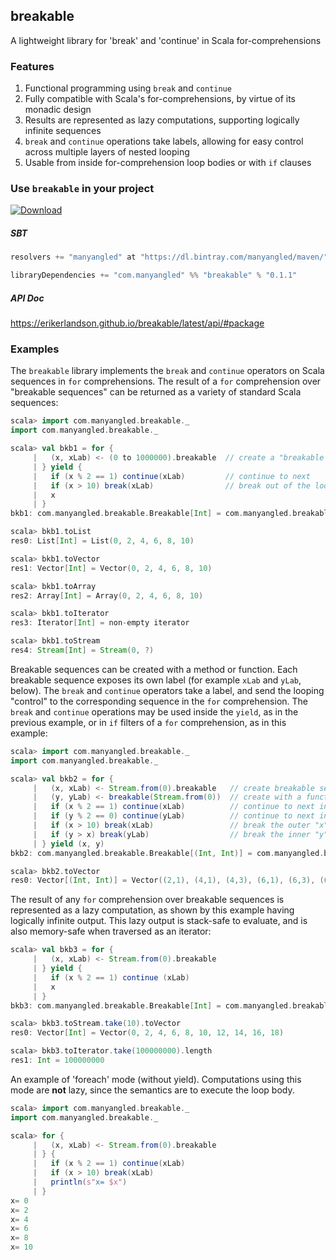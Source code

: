 ## breakable
A lightweight library for 'break' and 'continue' in Scala for-comprehensions

### Features
1. Functional programming using `break` and `continue`
1. Fully compatible with Scala's for-comprehensions, by virtue of its monadic design
1. Results are represented as lazy computations, supporting logically infinite sequences
1. `break` and `continue` operations take labels, allowing for easy control across multiple layers of nested looping
1. Usable from inside for-comprehension loop bodies or with `if` clauses

### Use `breakable` in your project
[![Download](https://api.bintray.com/packages/manyangled/maven/breakable/images/download.svg?version=0.1.1) ](https://bintray.com/manyangled/maven/breakable/0.1.1/link)

##### SBT
```scala
resolvers += "manyangled" at "https://dl.bintray.com/manyangled/maven/"

libraryDependencies += "com.manyangled" %% "breakable" % "0.1.1"
```

##### API Doc
https://erikerlandson.github.io/breakable/latest/api/#package

### Examples
The `breakable` library implements the `break` and `continue` operators on Scala sequences in `for` comprehensions.  The result of a `for` comprehension over "breakable sequences" can be returned as a variety of standard Scala sequences:
```scala
scala> import com.manyangled.breakable._
import com.manyangled.breakable._

scala> val bkb1 = for {
     |   (x, xLab) <- (0 to 1000000).breakable  // create a "breakable sequence"
     | } yield {
     |   if (x % 2 == 1) continue(xLab)         // continue to next
     |   if (x > 10) break(xLab)                // break out of the loop
     |   x
     | }
bkb1: com.manyangled.breakable.Breakable[Int] = com.manyangled.breakable.Breakable@7e02ffa5

scala> bkb1.toList
res0: List[Int] = List(0, 2, 4, 6, 8, 10)

scala> bkb1.toVector
res1: Vector[Int] = Vector(0, 2, 4, 6, 8, 10)

scala> bkb1.toArray
res2: Array[Int] = Array(0, 2, 4, 6, 8, 10)

scala> bkb1.toIterator
res3: Iterator[Int] = non-empty iterator

scala> bkb1.toStream
res4: Stream[Int] = Stream(0, ?)
```

Breakable sequences can be created with a method or function.  Each breakable sequence exposes its own label (for example `xLab` and `yLab`, below).  The `break` and `continue` operators take a label, and send the looping "control" to the corresponding sequence in the `for` comprehension.  The `break` and `continue` operations may be used inside the `yield`, as in the previous example, or in `if` filters of a `for` comprehension, as in this example:
```scala
scala> import com.manyangled.breakable._
import com.manyangled.breakable._

scala> val bkb2 = for {
     |   (x, xLab) <- Stream.from(0).breakable   // create breakable sequence with a method
     |   (y, yLab) <- breakable(Stream.from(0))  // create with a function
     |   if (x % 2 == 1) continue(xLab)          // continue to next in outer "x" loop
     |   if (y % 2 == 0) continue(yLab)          // continue to next in inner "y" loop
     |   if (x > 10) break(xLab)                 // break the outer "x" loop
     |   if (y > x) break(yLab)                  // break the inner "y" loop
     | } yield (x, y)
bkb2: com.manyangled.breakable.Breakable[(Int, Int)] = com.manyangled.breakable.Breakable@34dc53d2

scala> bkb2.toVector
res0: Vector[(Int, Int)] = Vector((2,1), (4,1), (4,3), (6,1), (6,3), (6,5), (8,1), (8,3), (8,5), (8,7), (10,1), (10,3), (10,5), (10,7), (10,9))
```

The result of any `for` comprehension over breakable sequences is represented as a lazy computation, as shown by this example having logically infinite output.  This lazy output is stack-safe to evaluate, and is also memory-safe when traversed as an iterator:
```scala
scala> val bkb3 = for {
     |   (x, xLab) <- Stream.from(0).breakable
     | } yield {
     |   if (x % 2 == 1) continue (xLab)
     |   x
     | }
bkb3: com.manyangled.breakable.Breakable[Int] = com.manyangled.breakable.Breakable@65aad230

scala> bkb3.toStream.take(10).toVector
res0: Vector[Int] = Vector(0, 2, 4, 6, 8, 10, 12, 14, 16, 18)

scala> bkb3.toIterator.take(100000000).length
res1: Int = 100000000
```

An example of 'foreach' mode (without yield). Computations using this mode are **not** lazy,
since the semantics are to execute the loop body.
```scala
scala> import com.manyangled.breakable._
import com.manyangled.breakable._

scala> for {
     |   (x, xLab) <- Stream.from(0).breakable
     | } {
     |   if (x % 2 == 1) continue(xLab)
     |   if (x > 10) break(xLab)
     |   println(s"x= $x")
     | }
x= 0
x= 2
x= 4
x= 6
x= 8
x= 10
```
